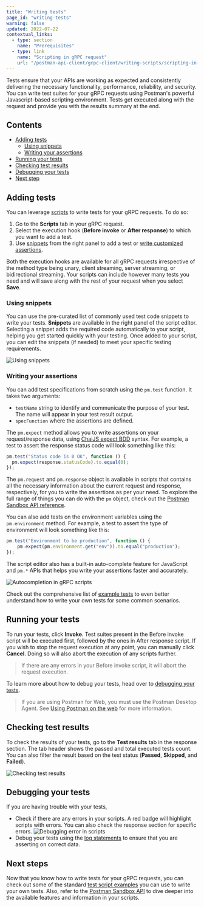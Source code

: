 ```yaml
---
title: "Writing tests"
page_id: "writing-tests"
warning: false
updated: 2022-07-22
contextual_links:
  - type: section
    name: "Prerequisites"
  - type: link
    name: "Scripting in gRPC request"
    url: "/postman-api-client/grpc-client/writing-scripts/scripting-in-grpc-request/"
---
```


Tests ensure that your APIs are working as expected and consistently delivering the necessary functionality, performance, reliability, and security. You can write test suites for your gRPC requests using Postman's powerful Javascript-based scripting environment. Tests get executed along with the request and provide you with the results summary at the end.

## Contents

* [Adding tests](#adding-tests)
    * [Using snippets](#using-snippets)
    * [Writing your assertions](#writing-your-assertions)
* [Running your tests](#running-your-tests)
* [Checking test results](#checking-test-results)
* [Debugging your tests](#debugging-your-tests)
* [Next step](#next-up)

## Adding tests

You can leverage [scripts](/postman-api-client/grpc-client/writing-scripts/scripting-in-grpc-request/) to write tests for your gRPC requests. To do so:

1. Go to the **Scripts** tab in your gRPC request.
2. Select the execution hook (**Before invoke** or **After response**) to which you want to add a test.
3. Use [snippets](#using-snippets) from the right panel to add a test or [write customized assertions](#writing-your-assertions).

Both the execution hooks are available for all gRPC requests irrespective of the method type being unary, client streaming, server streaming, or bidirectional streaming. Your scripts can include however many tests you need and will save along with the rest of your request when you select **Save**.

### Using snippets

You can use the pre-curated list of commonly used test code snippets to write your tests. **Snippets** are available in the right panel of the script editor. Selecting a snippet adds the required code automatically to your script, helping you get started quickly with your testing. Once added to your script, you can edit the snippets (if needed) to meet your specific testing requirements.

<img src="https://assets.postman.com/postman-labs-docs/grpc-docs/writing-scripts/using-snippets-in-grpc-scripts.gif" alt="Using snippets">

### Writing your assertions

You can add test specifications from scratch using the `pm.test` function. It takes two arguments:

* `testName` string to identify and communicate the purpose of your test. The name will appear in your test result output.
* `specFunction` where the assertions are defined.

The `pm.expect` method allows you to write assertions on your request/response data, using <a href='https://www.chaijs.com/api/bdd/' target='_blank'>ChaiJS expect BDD</a> syntax. For example, a test to assert the response status code will look something like this:

```javascript
pm.test("Status code is 0 OK", function () {
  pm.expect(response.statusCode).to.equal(0);
});
```

The `pm.request` and `pm.response` object is available in scripts that contains all the necessary information about the current request and response, respectively, for you to write the assertions as per your need. To explore the full range of things you can do with the `pm` object, check out the [Postman Sandbox API reference](/postman-api-client/grpc-client/writing-scripts/postman-sandbox-api).

You can also add tests on the environment variables using the `pm.environment` method. For example, a test to assert the type of environment will look something like this:

```javascript
pm.test("Environment to be production", function () {
    pm.expect(pm.environment.get("env")).to.equal("production");
});
```

The script editor also has a built-in auto-complete feature for JavaScript and `pm.*` APIs that helps you write your assertions faster and accurately.

<img src="https://assets.postman.com/postman-labs-docs/grpc-docs/writing-scripts/autocompletion-in-grpc-scripts.gif" alt="Autocompletion in gRPC scripts">

Check out the comprehensive list of [example tests](/postman-api-client/grpc-client/writing-scripts/examples) to even better understand how to write your own tests for some common scenarios.

## Running your tests

To run your tests, click **Invoke**. Test suites present in the Before invoke script will be executed first, followed by the ones in After response script. If you wish to stop the request execution at any point, you can manually click **Cancel**. Doing so will also abort the execution of any scripts further.

> If there are any errors in your Before invoke script, it will abort the request execution.

To learn more about how to debug your tests, head over to [debugging your tests](#debugging-your-tests).

> If you are using Postman for Web, you must use the Postman Desktop Agent. See [Using Postman on the web](https://learning.postman.com/docs/getting-started/installation-and-updates/#using-postman-on-the-web) for more information.

## Checking test results

To check the results of your tests, go to the **Test results** tab in the response section. The tab header shows the passed and total executed tests count. You can also filter the result based on the test status (**Passed**, **Skipped**, and **Failed**).

<img src="https://assets.postman.com/postman-labs-docs/grpc-docs/writing-scripts/invoke-grpc-request-with-tests.gif" alt="Checking test results">

## Debugging your tests

If you are having trouble with your tests,

* Check if there are any errors in your scripts. A red badge will highlight scripts with errors. You can also check the response section for specific errors.
  <img src="https://assets.postman.com/postman-labs-docs/grpc-docs/writing-scripts/debugging-error-in-grpc-scripts.gif" alt="Debugging error in scripts">
* Debug your tests using the [log statements](https://learning.postman.com/docs/sending-requests/troubleshooting-api-requests/#using-log-statements) to ensure that you are asserting on correct data.

## Next steps

Now that you know how to write tests for your gRPC requests, you can check out some of the standard [test script examples](/postman-api-client/grpc-client/writing-scripts/test-examples) you can use to write your own tests. Also, refer to the [Postman Sandbox API](/postman-api-client/grpc-client/writing-scripts/postman-sandbox-api) to dive deeper into the available features and information in your scripts.
